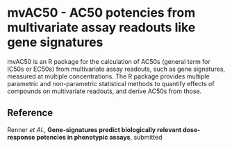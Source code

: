 # mvAC50 - AC50 potencies from multivariate assay readouts like gene signatures

mvAC50 is an R package for the calculation of AC50s (general term for IC50s or EC50s) from multivariate assay readouts, such as gene signatures, measured at multiple concentrations. The R package provides multiple parametric and non-parametric statistical methods to quantify effects of compounds on multivariate readouts, and derive AC50s from those. 


## Reference

Renner *et Al.*, **Gene-signatures predict biologically relevant dose-response potencies in phenotypic assays**, submitted



